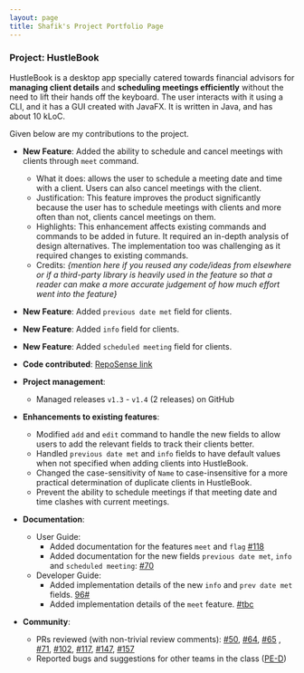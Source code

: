 ```yaml
---
layout: page
title: Shafik's Project Portfolio Page
---
```


### Project: HustleBook

HustleBook is a desktop app specially catered towards financial advisors for **managing client details** and **scheduling meetings efficiently** without the need to lift their hands off the keyboard.
The user interacts with it using a CLI, and it has a GUI created with JavaFX. It is written in Java, and has about 10 kLoC.

Given below are my contributions to the project.

* **New Feature**: Added the ability to schedule and cancel meetings with clients through `meet` command.
    * What it does: allows the user to schedule a meeting date and time with a client. Users can also cancel meetings with the client.
    * Justification: This feature improves the product significantly because the user has to schedule meetings with clients and more often than not, clients cancel meetings on them. 
    * Highlights: This enhancement affects existing commands and commands to be added in future. It required an in-depth analysis of design alternatives. The implementation too was challenging as it required changes to existing commands.
    * Credits: *{mention here if you reused any code/ideas from elsewhere or if a third-party library is heavily used in the feature so that a reader can make a more accurate judgement of how much effort went into the feature}*

* **New Feature**: Added `previous date met` field for clients.
* **New Feature**: Added `info` field for clients.
* **New Feature**: Added `scheduled meeting` field for clients.

* **Code contributed**: [RepoSense link](https://nus-cs2103-ay2122s2.github.io/tp-dashboard/?search=ad-nap&sort=groupTitle&sortWithin=title&timeframe=commit&mergegroup=&groupSelect=groupByRepos&breakdown=true&checkedFileTypes=docs~functional-code~test-code~other&since=2022-02-18)

* **Project management**:
    * Managed releases `v1.3` - `v1.4` (2 releases) on GitHub

* **Enhancements to existing features**:
    * Modified `add` and `edit` command to handle the new fields to allow users to add the relevant fields to track their clients better.
    * Handled `previous date met` and `info` fields to have default values when not specified when adding clients into HustleBook.
    * Changed the case-sensitivity of `Name` to case-insensitive for a more practical determination of duplicate clients in HustleBook.
    * Prevent the ability to schedule meetings if that meeting date and time clashes with current meetings.

* **Documentation**:
    * User Guide:
        * Added documentation for the features `meet` and `flag` [\#118](https://github.com/AY2122S2-CS2103T-W15-2/tp/pull/118)
        * Added documentation for the new fields `previous date met`, `info` and `scheduled meeting`: [\#70](https://github.com/AY2122S2-CS2103T-W15-2/tp/pull/70)
    * Developer Guide:
        * Added implementation details of the new `info` and `prev date met` fields. [96\#](https://github.com/AY2122S2-CS2103T-W15-2/tp/pull/96)
        * Added implementation details of the `meet` feature. [\#tbc]()

* **Community**:
    * PRs reviewed (with non-trivial review comments): [\#50](https://github.com/AY2122S2-CS2103T-W15-2/tp/pull/50), [\#64](https://github.com/AY2122S2-CS2103T-W15-2/tp/pull/64), [\#65](https://github.com/AY2122S2-CS2103T-W15-2/tp/pull/65)
  , [\#71](https://github.com/AY2122S2-CS2103T-W15-2/tp/pull/71), [\#102](https://github.com/AY2122S2-CS2103T-W15-2/tp/pull/102), [\#117](https://github.com/AY2122S2-CS2103T-W15-2/tp/pull/117), [\#147](https://github.com/AY2122S2-CS2103T-W15-2/tp/pull/147), [\#157](https://github.com/AY2122S2-CS2103T-W15-2/tp/pull/157)
    * Reported bugs and suggestions for other teams in the class ([PE-D](https://github.com/AD-NAP/ped/issues))
